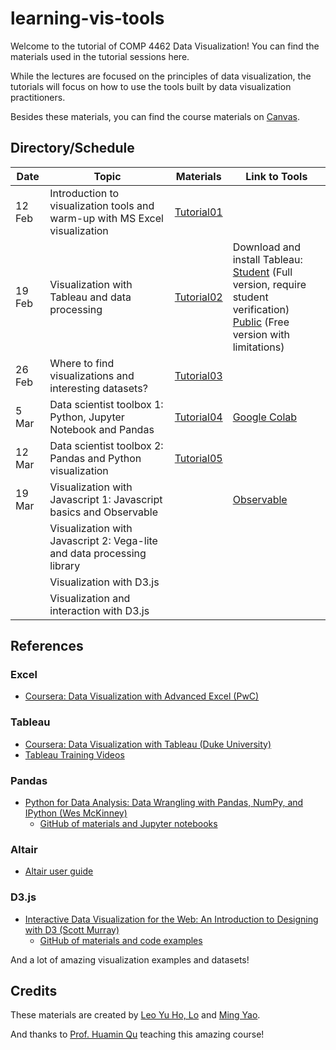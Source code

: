 # learning-vis-tools
Welcome to the tutorial of COMP 4462 Data Visualization! You can find the materials used in the tutorial sessions here.

While the lectures are focused on the principles of data visualization, the tutorials will focus on how to use the tools built by data visualization practitioners.

Besides these materials, you can find the course materials on [Canvas](https://canvas.ust.hk/courses/23932).

## Directory/Schedule

| Date | Topic | Materials | Link to Tools |
| - | - | - | - |
| 12 Feb | Introduction to visualization tools and warm-up with MS Excel visualization | [Tutorial01](./tutorial01) ||
| 19 Feb | Visualization with Tableau and data processing | [Tutorial02](./tutorial02) | Download and install Tableau:<br>[Student](https://www.tableau.com/academic/students) (Full version, require student verification)<br>[Public](https://public.tableau.com/en-us/s/) (Free version with limitations) |
| 26 Feb | Where to find visualizations and interesting datasets? | [Tutorial03](./tutorial03) ||
| 5 Mar | Data scientist toolbox 1: Python, Jupyter Notebook and Pandas | [Tutorial04](./tutorial04) | [Google Colab](https://colab.research.google.com/) |
| 12 Mar | Data scientist toolbox 2: Pandas and Python visualization | [Tutorial05](./tutorial05) ||
| 19 Mar | Visualization with Javascript 1: Javascript basics and Observable || [Observable](https://beta.observablehq.com/) |
|        | Visualization with Javascript 2: Vega-lite and data processing library |||
|        | Visualization with D3.js |||
|        | Visualization and interaction with D3.js |||

## References

### Excel
- [Coursera: Data Visualization with Advanced Excel (PwC)](https://www.coursera.org/learn/advanced-excel)

### Tableau
- [Coursera: Data Visualization with Tableau (Duke University)](https://www.coursera.org/learn/analytics-tableau)
- [Tableau Training Videos](https://www.tableau.com/learn/training)

### Pandas
- [Python for Data Analysis: Data Wrangling with Pandas, NumPy, and IPython (Wes McKinney)](https://www.amazon.com/dp/1449319793)
  - [GitHub of materials and Jupyter notebooks](https://github.com/wesm/pydata-book)

### Altair
- [Altair user guide](https://altair-viz.github.io/user_guide/data.html)

### D3.js
- [Interactive Data Visualization for the Web: An Introduction to Designing with D3 (Scott Murray)](https://alignedleft.com/work/d3-book-2e)
  - [GitHub of materials and code examples](https://github.com/alignedleft/d3-book)

And a lot of amazing visualization examples and datasets!

## Credits
These materials are created by [Leo Yu Ho, Lo](https://leoyuholo.com) and [Ming Yao](http://www.myaooo.com).

And thanks to [Prof. Huamin Qu](http://huamin.org) teaching this amazing course!
